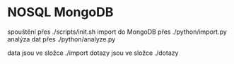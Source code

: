 # NOSQL MongoDB

spouštění přes ./scripts/init.sh
import do MongoDB přes ./python/import.py
analýza dat přes ./python/analyze.py

data jsou ve složce ./import
dotazy jsou ve složce ./dotazy

